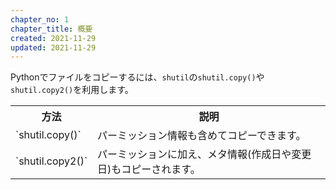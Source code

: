 ```yaml
---
chapter_no: 1
chapter_title: 概要
created: 2021-11-29
updated: 2021-11-29
---
```

Pythonでファイルをコピーするには、`shutil`の`shutil.copy()`や`shutil.copy2()`を利用します。  

<table class="normal">
	<tr>
		<th markdown="span">方法</th>
		<th markdown="span">説明</th>
	</tr>
	<tr>
		<td markdown="span">`shutil.copy()`</td>
		<td markdown="span">パーミッション情報も含めてコピーできます。</td>
	</tr>
	<tr>
		<td markdown="span">`shutil.copy2()`</td>
		<td markdown="span">パーミッションに加え、メタ情報(作成日や変更日)もコピーされます。</td>
	</tr>
</table>
